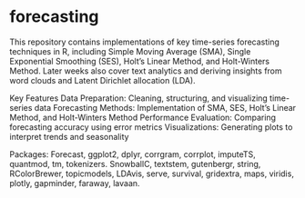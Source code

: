 # forecasting
  This repository contains implementations of key time-series forecasting techniques in R, including Simple Moving Average (SMA), Single Exponential Smoothing (SES), Holt’s Linear Method, and Holt-Winters Method. Later weeks also cover text analytics and deriving insights from word clouds and Latent Dirichlet allocation (LDA).
  
Key Features
      Data Preparation: Cleaning, structuring, and visualizing time-series data
      Forecasting Methods: Implementation of SMA, SES, Holt’s Linear Method, and Holt-Winters Method
      Performance Evaluation: Comparing forecasting accuracy using error metrics
      Visualizations: Generating plots to interpret trends and seasonality

Packages:
      Forecast, ggplot2, dplyr, corrgram, corrplot, imputeTS, quantmod, tm, tokenizers. SnowballC, textstem, gutenbergr, string, RColorBrewer, topicmodels, LDAvis, serve, survival, gridextra, maps, viridis, plotly, gapminder, faraway, lavaan.
